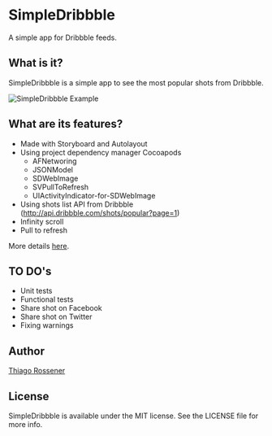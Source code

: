 # SimpleDribbble

A simple app for Dribbble feeds.

## What is it?

SimpleDribbble is a simple app to see the most popular shots from Dribbble.

![SimpleDribbble Example](http://i1310.photobucket.com/albums/s647/rossener/Dribbble%20Challenge/dribbble-video2_zpssheb7w9y.gif)

## What are its features?

* Made with Storyboard and Autolayout
* Using project dependency manager Cocoapods
    * AFNetworing
    * JSONModel
    * SDWebImage
    * SVPullToRefresh
    * UIActivityIndicator-for-SDWebImage
* Using shots list API from Dribbble (http://api.dribbble.com/shots/popular?page=1)
* Infinity scroll
* Pull to refresh

More details [here](http://www.rossener.com/challenge-accepted-making-a-dribbble-app-from-scratch/).

## TO DO's

* Unit tests
* Functional tests
* Share shot on Facebook
* Share shot on Twitter
* Fixing warnings

## Author

[Thiago Rossener](http://www.rossener.com)

## License

SimpleDribbble is available under the MIT license. See the LICENSE file for more info.

